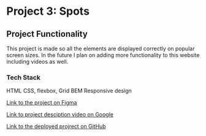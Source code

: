 # Project 3: Spots

## Project Functionality

This project is made so all the elements are displayed correctly on popular screen sizes. In the future I plan on adding more functionality to this website including videos as well.

### Tech Stack

HTML
CSS, flexbox, Grid
BEM
Responsive design

[Link to the project on Figma](https://www.figma.com/file/BBNm2bC3lj8QQMHlnqRsga/Sprint-3-Project-%E2%80%94-Spots?type=design&node-id=2%3A60&mode=design&t=afgNFybdorZO6cQo-1)

[Link to project desciption video on Google](https://drive.google.com/file/d/15fed01cfzvnIb8KJSBB7OI6AuHOhlp09/view?usp=drive_link)

[Link to the deployed projrect on GitHub](https://dokkaner14.github.io/se_project_spots/)
